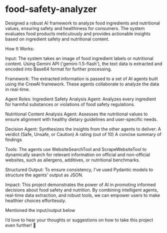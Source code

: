 # food-safety-analyzer
Designed a robust AI framework to analyze food ingredients and nutritional values, ensuring safety and healthiness for consumers. The system evaluates food products meticulously and provides actionable insights based on ingredient safety and nutritional content.

How It Works:

Input:
The system takes an image of food ingredient labels or nutritional content. Using Gemini API ('gemini-1.5-flash'), the text data is extracted and encoded into Base64 format for further processing.

Framework:
The extracted information is passed to a set of AI agents built using the CrewAI framework. These agents collaborate to analyze the data in real-time.

Agent Roles:
Ingredient Safety Analysis Agent:
Analyzes every ingredient for harmful substances or violations of food safety regulations.

Nutritional Content Analysis Agent:
Assesses the nutritional values to ensure alignment with healthy dietary guidelines and user-specific needs.

Decision Agent:
Synthesizes the insights from the other agents to deliver:
A verdict (Safe, Unsafe, or Caution)
A rating (out of 10)
A concise summary of findings

Tools:
The agents use WebsiteSearchTool and ScrapeWebsiteTool to dynamically search for relevant information on official and non-official websites, such as allergens, additives, or nutritional benchmarks.

Structured Output:
To ensure consistency, I’ve used Pydantic models to structure the agents' output as JSON. 

Impact:
This project demonstrates the power of AI in promoting informed decisions about food safety and nutrition. By combining intelligent agents, real-time data extraction, and robust tools, we can empower users to make healthier choices effortlessly.

Mentioned the input/output below

 

I’d love to hear your thoughts or suggestions on how to take this project even further! 🙂 

